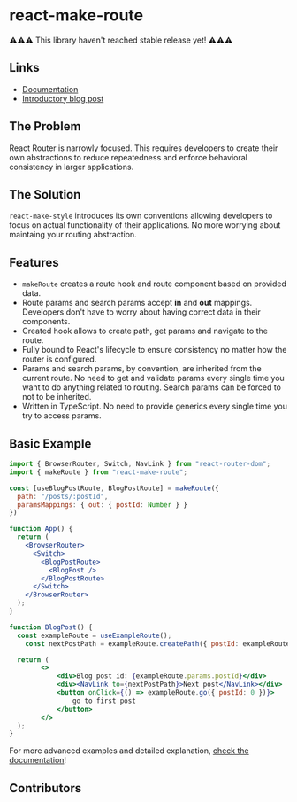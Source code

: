 # react-make-route

⚠️⚠️⚠️ This library haven't reached stable release yet! ⚠️⚠️⚠️

## Links

- [Documentation]()
- [Introductory blog post]()

## The Problem

React Router is narrowly focused. This requires developers to create their own abstractions to reduce repeatedness and enforce behavioral consistency in larger applications.

## The Solution

`react-make-style` introduces its own conventions allowing developers to focus on actual functionality of their applications. No more worrying about maintaing your routing abstraction.

## Features

- `makeRoute` creates a route hook and route component based on provided data.
- Route params and search params accept **in** and **out** mappings. Developers don't have to worry about having correct data in their components.
- Created hook allows to create path, get params and navigate to the route. 
- Fully bound to React's lifecycle to ensure consistency no matter how the router is configured.
- Params and search params, by convention, are inherited from the current route. No need to get and validate params every single time you want to do anything related to routing. Search params can be forced to not to be inherited.
- Written in TypeScript. No need to provide generics every single time you try to access params.

## Basic Example

```jsx
import { BrowserRouter, Switch, NavLink } from "react-router-dom";
import { makeRoute } from "react-make-route";

const [useBlogPostRoute, BlogPostRoute] = makeRoute({
  path: "/posts/:postId",
  paramsMappings: { out: { postId: Number } }
})

function App() {
  return (
    <BrowserRouter>
      <Switch>
        <BlogPostRoute>
          <BlogPost />
        </BlogPostRoute>
      </Switch>
    </BrowserRouter>
  );
}

function BlogPost() {
  const exampleRoute = useExampleRoute();
	const nextPostPath = exampleRoute.createPath({ postId: exampleRoute.params.postId + 1 })

  return (
		<>
			<div>Blog post id: {exampleRoute.params.postId}</div>
			<div><NavLink to={nextPostPath}>Next post</NavLink></div>
			<button onClick={() => exampleRoute.go({ postId: 0 })}>
				go to first post
			</button>
		</>
  );
}
```

For more advanced examples and detailed explanation, [check the documentation]()!

## Contributors
